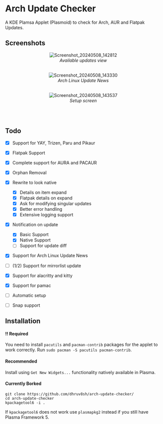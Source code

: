# Arch Update Checker
A KDE Plamsa Applet (Plasmoid) to check for Arch, AUR and Flatpak Updates.

## Screenshots

<div align="center">
<p>
  
![Screenshot_20240508_142812](https://github.com/dhruv8sh/arch-update-checker/assets/67322047/aebae6ed-d075-4a8c-b5ee-57de7fe6c1c7)<br/>
<i>Available updates view</i>
<br/><br/>
</p>

<p>
  
![Screenshot_20240508_143330](https://github.com/dhruv8sh/arch-update-checker/assets/67322047/5edb0542-12f2-40e2-8cb8-1faa348b96ff)<br/>
<i>Arch Linux Update News</i>
<br/><br/>
</p>

<p>

![Screenshot_20240508_143537](https://github.com/dhruv8sh/arch-update-checker/assets/67322047/91ee7d25-54fd-4191-b65e-51533aa27f8e)<br/>
<i>Setup screen</i>

<br/><br/>
</p>

</div>

## Todo
- [x] Support for YAY, Trizen, Paru and Pikaur
- [x] Flatpak Support
- [x] Complete support for AURA and PACAUR
- [x] Orphan Removal
- [x] Rewrite to look native
  - [x] Details on item expand
  - [x] Flatpak details on expand
  - [x] Ask for modifying singular updates
  - [x] Better error handling
  - [x] Extensive logging support
- [x] Notification on update
  - [x] Basic Support
  - [x] Native Support
  - [ ] Support for update diff
- [x] Support for Arch Linux Update News
- [ ] (1/2) Support for mirrorlist update
- [x] Support for alacritty and kitty
- [x] Support for pamac
- [ ] Automatic setup
- [ ] Snap support


## Installation

#### !! Required
You need to install ```pacutils``` and ```pacman-contrib``` packages for the applet to work correctly.
Run ```sudo pacman -S pacutils pacman-contrib```.

#### Recommended
Install using ```Get New Widgets...``` functionality natively available in Plasma.

#### Currently Borked
```
git clone https://github.com/dhruv8sh/arch-update-checker/
cd arch-update-checker
kpackagetool6 -i .
```
If ```kpackagetool6``` does not work use ```plasmapkg2``` instead if you still have Plasma Framework 5.


